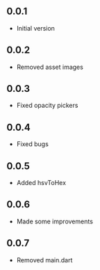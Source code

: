 ## 0.0.1
* Initial version
## 0.0.2
* Removed asset images
## 0.0.3
* Fixed opacity pickers
## 0.0.4
* Fixed bugs
## 0.0.5
* Added hsvToHex
## 0.0.6
* Made some improvements
## 0.0.7
* Removed main.dart